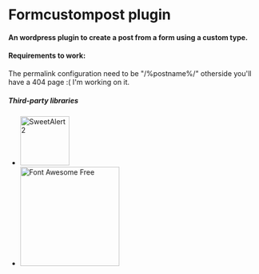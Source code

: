 # Formcustompost plugin
#### An wordpress plugin to create a post from a form using a custom type.

#### Requirements to work:
The permalink configuration need to be "/%postname%/" otherside you'll have a 404 page :( 
I'm working on it.


##### Third-party libraries

- <a href="https://sweetalert2.github.io/"><img src="https://sweetalert2.github.io/images/SweetAlert2.png" width="98" alt="SweetAlert2"></a>
- <a href="https://fontawesome.com/"><img src="https://img.fortawesome.com/349cfdf6/fa-free-logo.svg" alt="Font Awesome Free" width="198"></a>
